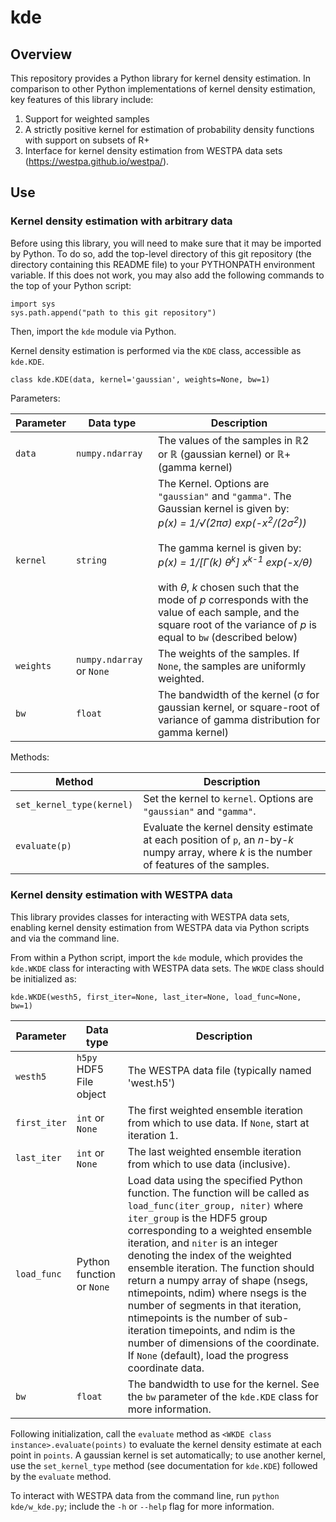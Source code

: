 # kde

## Overview
This repository provides a Python library for kernel density estimation. In comparison to other Python implementations of kernel density estimation, key features of this library include:

1. Support for weighted samples
2. A strictly positive kernel for estimation of probability density functions with support on subsets of R+
3. Interface for kernel density estimation from WESTPA data sets (https://westpa.github.io/westpa/).

## Use

### Kernel density estimation with arbitrary data

Before using this library, you will need to make sure that it may be imported by Python. To do so, add the top-level directory of this git repository (the directory containing this README file) to your PYTHONPATH environment variable.  If this does not work, you may also add the following commands to the top of your Python script:

```
import sys
sys.path.append("path to this git repository")
```

Then, import the `kde` module via Python.

Kernel density estimation is performed via the `KDE` class, accessible as `kde.KDE`.

```
class kde.KDE(data, kernel='gaussian', weights=None, bw=1)
```

Parameters:

| Parameter | Data type | Description |
| --------- | --------- | ----------- |
| `data`    | `numpy.ndarray` | The values of the samples in ℝ2 or ℝ (gaussian kernel) or ℝ+ (gamma kernel) |
| `kernel`  | `string` | The Kernel. Options are `"gaussian"` and `"gamma"`. The Gaussian kernel is given by:<br> _p(x) = 1/√(2πσ) exp(-x<sup>2</sup>/(2σ<sup>2</sup>))_<br><br> The gamma kernel is given by:<br> _p(x) = 1/[Γ(k) θ<sup>k</sup>] x<sup>k-1</sup> exp(-x/θ)_<br><br>with _θ_, _k_ chosen such that the mode of _p_ corresponds with the value of each sample, and the square root of the variance of _p_ is equal to `bw` (described below) |
| `weights` | `numpy.ndarray` or `None` | The weights of the samples. If `None`, the samples are uniformly weighted. |
| `bw`      | `float` | The bandwidth of the kernel (σ for gaussian kernel, or square-root of variance of gamma distribution for gamma kernel) |

            
Methods:

| Method | Description |
| ------ | ----------- |
| `set_kernel_type(kernel)` | Set the kernel to `kernel`. Options are `"gaussian"` and `"gamma"`. |
| `evaluate(p)` | Evaluate the kernel density estimate at each position of `p`, an _n_-by-_k_ numpy array, where _k_ is the number of features of the samples. |

### Kernel density estimation with WESTPA data

This library provides classes for interacting with WESTPA data sets, enabling kernel density estimation from WESTPA data via Python scripts and via the command line.

From within a Python script, import the `kde` module, which provides the `kde.WKDE` class for interacting with WESTPA data sets.  The `WKDE` class should be initialized as:

```
kde.WKDE(westh5, first_iter=None, last_iter=None, load_func=None, bw=1)
```

| Parameter | Data type | Description |
| --------- | --------- | ----------- |
| `westh5` | `h5py` HDF5 File object | The WESTPA data file (typically named 'west.h5') |
| `first_iter` | `int` or `None` | The first weighted ensemble iteration from which to use data. If `None`, start at iteration 1. |
| `last_iter` | `int` or `None` | The last weighted ensemble iteration from which to use data (inclusive). |
| `load_func` | Python function or `None` | Load data using the specified Python function.  The function will be called as `load_func(iter_group, niter)` where `iter_group` is the HDF5 group corresponding to a weighted ensemble iteration, and `niter` is an integer denoting the index of the weighted ensemble iteration.  The function should return a numpy array of shape (nsegs, ntimepoints, ndim) where nsegs is the number of segments in that iteration, ntimepoints is the number of sub-iteration timepoints, and ndim is the number of dimensions of the coordinate. If `None` (default), load the progress coordinate data. |
| `bw` | `float` | The bandwidth to use for the kernel.  See the `bw` parameter of the `kde.KDE` class for more information. |

Following initialization, call the `evaluate` method as `<WKDE class instance>.evaluate(points)` to evaluate the kernel density estimate at each point in `points`.  A gaussian kernel is set automatically; to use another kernel, use the `set_kernel_type` method (see documentation for `kde.KDE`) followed by the `evaluate` method.

To interact with WESTPA data from the command line, run `python kde/w_kde.py`; include the `-h` or `--help` flag for more information.
